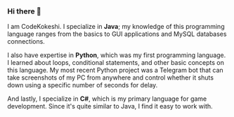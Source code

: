 ### Hi there 👋

I am CodeKokeshi. I specialize in **Java**; my knowledge of this programming language ranges from the basics to GUI applications and MySQL databases connections.

I also have expertise in **Python**, which was my first programming language. I learned about loops, conditional statements, and other basic concepts on this language. My most recent Python project was a Telegram bot that can take screenshots of my PC from anywhere and control whether it shuts down using a specific number of seconds for delay. 

And lastly, I specialize in **C#**, which is my primary language for game development. Since it's quite similar to Java, I find it easy to work with.

<!--
**CodeKokeshi/CodeKokeshi** is a ✨ _special_ ✨ repository because its `README.md` (this file) appears on your GitHub profile.

Here are some ideas to get you started:

- 🔭 I’m currently working on ...
- 🌱 I’m currently learning ...
- 👯 I’m looking to collaborate on ...
- 🤔 I’m looking for help with ...
- 💬 Ask me about ...
- 📫 How to reach me: ...
- 😄 Pronouns: ...
- ⚡ Fun fact: ...
-->
